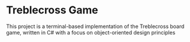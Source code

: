 # Treblecross Game
This project is a terminal-based implementation of the Treblecross board game, written in C# with a focus on object-oriented design principles
